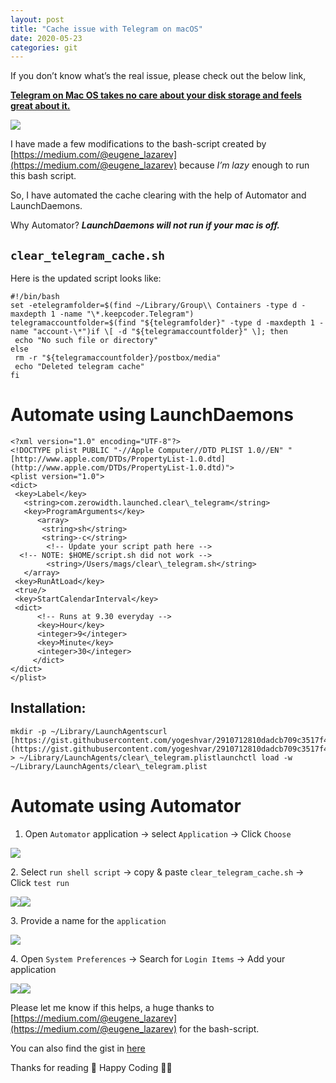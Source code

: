 ```yaml
---
layout: post
title: "Cache issue with Telegram on macOS"
date: 2020-05-23
categories: git
---
```


If you don’t know what’s the real issue, please check out the below link,

[**Telegram on Mac OS takes no care about your disk storage and feels great about it.**](https://medium.com/@eugene_lazarev/telegram-on-mac-os-takes-no-care-about-your-disk-storage-and-feels-great-about-it-2c62ded92924)

![](https://miro.medium.com/max/1400/1*ime7T0UUOTy2Bvuv5TyTOA.png)

I have made a few modifications to the bash-script created by [https://medium.com/@eugene_lazarev](https://medium.com/@eugene_lazarev) because _I’m lazy_ enough to run this bash script.

So, I have automated the cache clearing with the help of Automator and LaunchDaemons.

Why Automator? **_LaunchDaemons will not run if your mac is off._**

## `clear_telegram_cache.sh`

Here is the updated script looks like:

```
#!/bin/bash
set -etelegramfolder=$(find ~/Library/Group\\ Containers -type d -maxdepth 1 -name "\*.keepcoder.Telegram")
telegramaccountfolder=$(find "${telegramfolder}" -type d -maxdepth 1 -name "account-\*")if \[ -d "${telegramaccountfolder}" \]; then
 echo "No such file or directory"
else
 rm -r "${telegramaccountfolder}/postbox/media"
 echo "Deleted telegram cache"
fi
```

# Automate using LaunchDaemons

```
<?xml version="1.0" encoding="UTF-8"?>
<!DOCTYPE plist PUBLIC "-//Apple Computer//DTD PLIST 1.0//EN" "[http://www.apple.com/DTDs/PropertyList-1.0.dtd](http://www.apple.com/DTDs/PropertyList-1.0.dtd)">
<plist version="1.0">
<dict>
 <key>Label</key>
   <string>com.zerowidth.launched.clear\_telegram</string>
   <key>ProgramArguments</key>
      <array>
       <string>sh</string>
       <string>-c</string>
        <!-- Update your script path here -->
  <!-- NOTE: $HOME/script.sh did not work -->
        <string>/Users/mags/clear\_telegram.sh</string>
   </array>
 <key>RunAtLoad</key>
 <true/>
 <key>StartCalendarInterval</key>
 <dict>
      <!-- Runs at 9.30 everyday -->
      <key>Hour</key>
      <integer>9</integer>
      <key>Minute</key>
      <integer>30</integer>
     </dict>
</dict>
</plist>
```

## Installation:

```
mkdir -p ~/Library/LaunchAgentscurl [https://gist.githubusercontent.com/yogeshvar/2910712810dadcb709c3517f4b228390/raw/93bd3b8bc241b5f848abe49a5b893e0a6819d9f4/clear\_telegram\_cache.plist](https://gist.githubusercontent.com/yogeshvar/2910712810dadcb709c3517f4b228390/raw/93bd3b8bc241b5f848abe49a5b893e0a6819d9f4/clear_telegram_cache.plist) > ~/Library/LaunchAgents/clear\_telegram.plistlaunchctl load -w ~/Library/LaunchAgents/clear\_telegram.plist
```

# Automate using Automator

1.  Open `Automator` application -> select `Application` -> Click `Choose`

![](https://miro.medium.com/max/1400/1*h0nIetQpMHxJxYRCoQj9Ig.png)

2\. Select `run shell script` -> copy & paste `clear_telegram_cache.sh` -> Click `test run`

![](https://miro.medium.com/max/1400/1*M64yA75EVnNzJI3PBesdQA.png)![](https://miro.medium.com/max/1400/1*_L0MHq2Y1_QH_tKEw6krqA.png)

3\. Provide a name for the `application`

![](https://miro.medium.com/max/1400/1*OCFOVUqYGuy8Jeb__JSqeQ.png)

4\. Open `System Preferences` -> Search for `Login Items` -> Add your application

![](https://miro.medium.com/max/1400/1*PgQxzkAKtHe9E8yv9lYgJw.png)![](https://miro.medium.com/max/1400/1*wK_etuT8zz3RBkmQUkya7A.png)

Please let me know if this helps, a huge thanks to [https://medium.com/@eugene_lazarev](https://medium.com/@eugene_lazarev) for the bash-script.

You can also find the gist in [here](https://gist.github.com/yogeshvar/2910712810dadcb709c3517f4b228390)

Thanks for reading 👋 Happy Coding 👨‍💻
